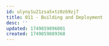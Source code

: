 ```yaml
---
id: ulyny1u21zsa5xtz0zb9zj7
title: 011 - Building and Deployment
desc: ''
updated: 1749859896001
created: 1749859889368
---
```

